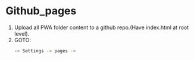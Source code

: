 # Github_pages

1. Upload all PWA folder content to a github repo.(Have index.html at root level).
2. GOTO:
   ```bash
   -> Settings -> pages -> 
   ```
